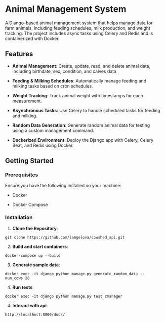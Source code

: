 <h1> Animal Management System </h1>

A Django-based animal management system that helps manage data for farm animals, including feeding schedules, milk production, and weight tracking. The project includes async tasks using Celery and Redis and is containerized with Docker.



Features
--------

*   **Animal Management**: Create, update, read, and delete animal data, including birthdate, sex, condition, and calves data.

*   **Feeding & Milking Schedules**: Automatically manage feeding and milking tasks based on cron schedules.

*   **Weight Tracking**: Track animal weight with timestamps for each measurement.

*   **Asynchronous Tasks**: Use Celery to handle scheduled tasks for feeding and milking.

*   **Random Data Generation**: Generate random animal data for testing using a custom management command.

*   **Dockerized Environment**: Deploy the Django app with Celery, Celery Beat, and Redis using Docker.

Getting Started
---------------

### Prerequisites

Ensure you have the following installed on your machine:

*   Docker

*   Docker Compose


### Installation

1.  **Clone the Repository**:

```
git clone https://github.com/langelova/cowshed_api.git
```

2.  **Build and start containers**:

```
docker-compose up --build
```

3. **Generate sample data**:
```
docker exec -it django python manage.py generate_random_data --num_cows 20
```

4. **Run tests**:
```
docker exec -it django python manage.py test cmanager
```

4. **Interact with api**:
```
http://localhost:8000/docs/
```
